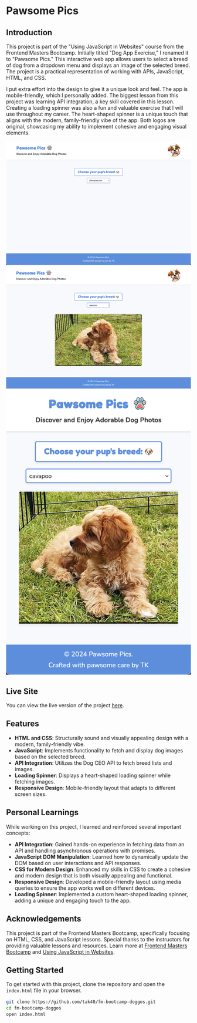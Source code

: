 # Pawsome Pics

## Introduction

This project is part of the "Using JavaScript in Websites" course from the Frontend Masters Bootcamp. Initially titled "Dog App Exercise," I renamed it to "Pawsome Pics." This interactive web app allows users to select a breed of dog from a dropdown menu and displays an image of the selected breed. The project is a practical representation of working with APIs, JavaScript, HTML, and CSS.

I put extra effort into the design to give it a unique look and feel. The app is mobile-friendly, which I personally added. The biggest lesson from this project was learning API integration, a key skill covered in this lesson. Creating a loading spinner was also a fun and valuable exercise that I will use throughout my career. The heart-shaped spinner is a unique touch that aligns with the modern, family-friendly vibe of the app. Both logos are original, showcasing my ability to implement cohesive and engaging visual elements.

![screenshot:desktop1](assets/desktop1.png)
![screenshot:desktop2](assets/desktop2.png)
![screenshot:mobile](assets/mobile.png)

## Live Site

You can view the live version of the project [here](https://pawsome-pics.netlify.app/).

## Features

- **HTML and CSS**: Structurally sound and visually appealing design with a modern, family-friendly vibe.
- **JavaScript**: Implements functionality to fetch and display dog images based on the selected breed.
- **API Integration**: Utilizes the Dog CEO API to fetch breed lists and images.
- **Loading Spinner**: Displays a heart-shaped loading spinner while fetching images.
- **Responsive Design**: Mobile-friendly layout that adapts to different screen sizes.

## Personal Learnings

While working on this project, I learned and reinforced several important concepts:

- **API Integration**: Gained hands-on experience in fetching data from an API and handling asynchronous operations with promises.
- **JavaScript DOM Manipulation**: Learned how to dynamically update the DOM based on user interactions and API responses.
- **CSS for Modern Design**: Enhanced my skills in CSS to create a cohesive and modern design that is both visually appealing and functional.
- **Responsive Design**: Developed a mobile-friendly layout using media queries to ensure the app works well on different devices.
- **Loading Spinner**: Implemented a custom heart-shaped loading spinner, adding a unique and engaging touch to the app.

## Acknowledgements

This project is part of the Frontend Masters Bootcamp, specifically focusing on HTML, CSS, and JavaScript lessons. Special thanks to the instructors for providing valuable lessons and resources. Learn more at [Frontend Masters Bootcamp](https://frontendmasters.com/bootcamp/) and [Using JavaScript in Websites](https://frontendmasters.com/bootcamp/javascript-in-websites/).

## Getting Started

To get started with this project, clone the repository and open the `index.html` file in your browser.

```sh
git clone https://github.com/tak40/fm-bootcamp-doggos.git
cd fm-bootcamp-doggos
open index.html
```
